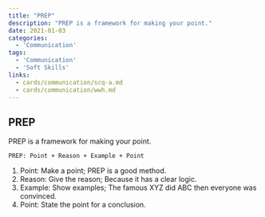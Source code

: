 ```yaml
---
title: "PREP"
description: "PREP is a framework for making your point."
date: 2021-01-03
categories:
  - 'Communication'
tags:
  - 'Communication'
  - 'Soft Skills'
links:
  - cards/communication/scq-a.md
  - cards/communication/wwh.md
---
```


## PREP

PREP is a framework for making your point.

```
PREP: Point + Reason + Example + Point
```

1. Point: Make a point; PREP is a good method.
2. Reason: Give the reason; Because it has a clear logic.
3. Example: Show examples; The famous XYZ did ABC then everyone was convinced.
4. Point: State the point for a conclusion.
